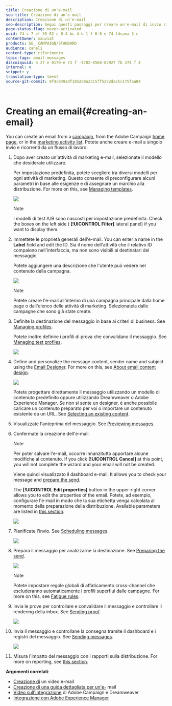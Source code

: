 ```yaml
---
title: Creazione di un'e-mail
seo-title: Creazione di un'e-mail
description: Creazione di un'e-mail
seo-description: Segui questi passaggi per creare un'e-mail di invio singolo in Adobe Campaign.
page-status-flag: never-activated
uuid: 74 c 7 ef 35-82 c 0-4 bc 4-b 1 f 6-8 e 74 fdcaea 3 c
contentOwner: sauviat
products: SG_ CAMPAIGN/STANDARD
audience: canali
content-type: riferimento
topic-tags: email-messages
discoiquuid: b 27 e 0170-e 73 f -4782-8568-02927 fb 374 f 4
internal: n
snippet: y
translation-type: tm+mt
source-git-commit: 8f4c849adf1852d8a23c5ff5252da25c175faa84

---
```



# Creating an email{#creating-an-email}

You can create an email from a [campaign](../../start/using/marketing-activities.md#creating-a-marketing-activity), from the Adobe Campaign [home page](../../start/using/interface-description.md#home-page), or in the [marketing activity list](../../start/using/marketing-activities.md#about-marketing-activities). Potete anche creare e-mail a singolo invio e ricorrenti da un flusso di lavoro.

1. Dopo aver creato un'attività di marketing e-mail, selezionate il modello che desiderate utilizzare.

   Per impostazione predefinita, potete scegliere tra diversi modelli per ogni attività di marketing. Questo consente di preconfigurare alcuni parametri in base alle esigenze e di assegnare un marchio alla distribuzione. For more on this, see [Managing templates](../../start/using/about-templates.md).

   ![](assets/email_creation_1.png)

   >[!NOTE]
   >
   >I modelli di test A/B sono nascosti per impostazione predefinita. Check the boxes on the left side ( **[!UICONTROL Filter]** lateral panel) if you want to display them.

1. Immettete le proprietà generali dell'e-mail. You can enter a name in the **Label** field and edit the ID. Sia il nome dell'attività che il relativo ID compaiono nell'interfaccia, ma non sono visibili ai destinatari del messaggio.

   Potete aggiungere una descrizione che l'utente può vedere nel contenuto della campagna.

   ![](assets/email_creation_2.png)

   >[!NOTE]
   >
   >Potete creare l'e-mail all'interno di una campagna principale dalla home page o dall'elenco delle attività di marketing. Selezionatela dalle campagne che sono già state create.

1. Definite la destinazione del messaggio in base ai criteri di business. See [Managing profiles](../../audiences/using/about-profiles.md).

   Potete inoltre definire i profili di prova che convalidano il messaggio. See [Managing test profiles](../../sending/using/managing-test-profiles-and-sending-proofs.md#managing-test-profiles).

   ![](assets/email_creation_3.png)

1. Define and personalize the message content, sender name and subject using the [Email Designer](../../designing/using/about-email-content-design.md#about-the-email-designer). For more on this, see [About email content design](../../designing/using/about-email-content-design.md).

   ![](assets/email_creation_4.png)

   Potete progettare direttamente il messaggio utilizzando un modello di contenuto predefinito oppure utilizzando Dreamweaver o Adobe Experience Manager. Se non si sente un designer, è anche possibile caricare un contenuto preparato per voi o importare un contenuto esistente da un URL. See [Selecting an existing content](../../designing/using/selecting-an-existing-content.md).

1. Visualizzate l'anteprima del messaggio. See [Previewing messages](../../sending/using/previewing-messages.md).
1. Confermate la creazione dell'e-mail.

   >[!NOTE]
   >
   >Per poter salvare l'e-mail, occorre innanzitutto apportare alcune modifiche al contenuto. If you click **[!UICONTROL Cancel]** at this point, you will not complete the wizard and your email will not be created.

   Viene quindi visualizzato il dashboard e-mail. It allows you to check your message and [prepare the send](../../sending/using/preparing-the-send.md).

   The **[!UICONTROL Edit properties]** button in the upper-right corner allows you to edit the properties of the email. Potete, ad esempio, configurare l'e-mail in modo che la sua etichetta venga calcolata al momento della preparazione della distribuzione. Available parameters are listed in [this section](../../administration/using/configuring-email-channel.md#list-of-email-properties).

   ![](assets/delivery_dashboard_2.png)

1. Pianificate l'invio. See [Scheduling messages](../../sending/using/about-scheduling-messages.md).

   ![](assets/delivery_planning.png)

1. Prepara il messaggio per analizzarne la destinazione. See [Preparing the send](../../sending/using/confirming-the-send.md).

   ![](assets/preparing_delivery_2.png)

   >[!NOTE]
   >
   >Potete impostare regole globali di affaticamento cross-channel che escluderanno automaticamente i profili superflui dalle campagne. For more on this, see [Fatigue rules](../../administration/using/fatigue-rules.md).

1. Invia le prove per controllare e convalidare il messaggio e controllare il rendering della inbox. See [Sending proof](../../sending/using/managing-test-profiles-and-sending-proofs.md#sending-proofs).

   ![](assets/bat_select.png)

1. Invia il messaggio e controllane la consegna tramite il dashboard e i registri del messaggio. See [Sending messages](../../sending/using/confirming-the-send.md).

   ![](assets/confirm_delivery.png)

1. Misura l'impatto del messaggio con i rapporti sulla distribuzione. For more on reporting, see [this section](../../reporting/using/about-dynamic-reports.md).

**Argomenti correlati**:

* [Creazione di](https://helpx.adobe.com/campaign/kt/acs/using/acs-create-email-from-homepage-feature-video-use.html) un video e-mail
* [Creazione di una guida dettagliata per un'e-](https://docs.campaign.adobe.com/doc/standard/getting_started/en/ACS_GettingStartedEmail.html) mail
* [Video sull'integrazione](https://helpx.adobe.com/campaign/kt/acs/using/acs-dreamweaver-integration-feature-video-use.html) di Adobe Campaign e Dreamweaver
* [Integrazione con Adobe Experience Manager](../../integrating/using/integrating-with-experience-manager.md)

